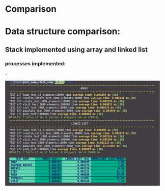 # Comparison 

# Data structure comparison:

## Stack implemented using array and linked list

### processes implemented:
    - 


![sprite 2](snapshot/screenshot.png)